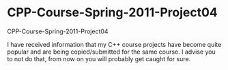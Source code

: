 CPP-Course-Spring-2011-Project04
================================

CPP-Course-Spring-2011-Project04

I have received information that my C++ course projects have become quite popular and are being copied/submitted for the same course. I advise you to not do that, from now on you will probably get caught for sure.

